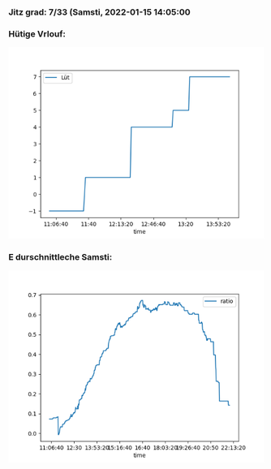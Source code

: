 ### Jitz grad: 7/33 (Samsti, 2022-01-15 14:05:00

### Hütige Vrlouf:
![Graph](Today.png)

### E durschnittleche Samsti:
![Graph](Samsti.png)